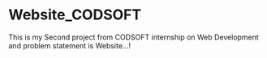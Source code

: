 # Website_CODSOFT
This is my Second project from CODSOFT internship on Web Development and problem statement is Website...! 
